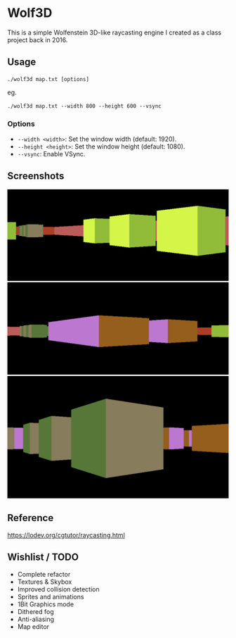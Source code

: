 # Wolf3D

This is a simple Wolfenstein 3D-like raycasting engine I created as a class project back in 2016.

## Usage

```
./wolf3d map.txt [options]
```

eg.
```
./wolf3d map.txt --width 800 --height 600 --vsync
```

### Options

*   `--width <width>`: Set the window width (default: 1920).
*   `--height <height>`: Set the window height (default: 1080).
*   `--vsync`: Enable VSync.

## Screenshots

![Screenshot1](./images/image01.png)
![Screenshot2](./images/image02.png)
![Screenshot3](./images/image03.png)

## Reference

<https://lodev.org/cgtutor/raycasting.html>

## Wishlist / TODO

* Complete refactor
* Textures & Skybox
* Improved collision detection
* Sprites and animations
* 1Bit Graphics mode
* Dithered fog
* Anti-aliasing
* Map editor
